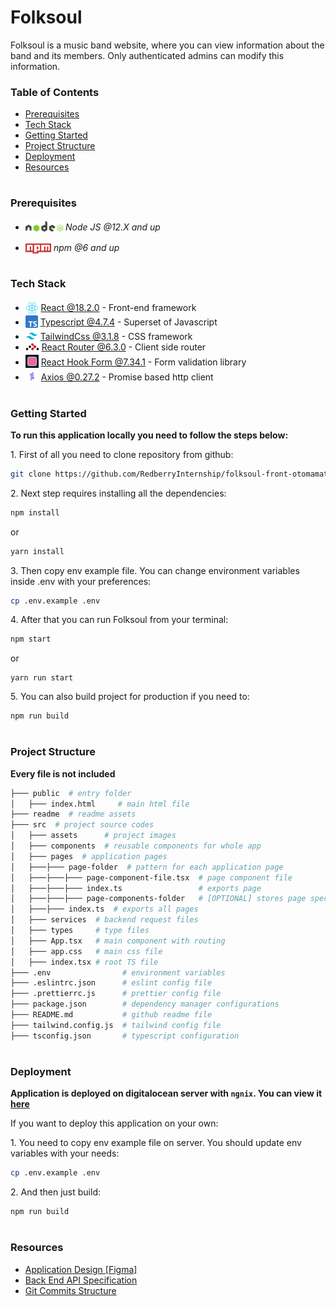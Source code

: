 # Folksoul

Folksoul is a music band website, where you can view information about the band and its members. Only authenticated admins can modify this information.

### Table of Contents

- [Prerequisites](#prerequisites)
- [Tech Stack](#tech-stack)
- [Getting Started](#getting-started)
- [Project Structure](#project-structure)
- [Deployment](#deployment)
- [Resources](#resources)

#

### Prerequisites

- <img src="./readme/assets/node.svg" height="17" style="position: relative; top: 2px"/> _Node JS @12.X and up_

* <img src="./readme/assets/npm.png" height="16" style="position: relative; top: 4px"> _npm @6 and up_

#

### Tech Stack

- <img src="readme/assets/react.png" height="18" style="position: relative; top: 4px" /> [React @18.2.0](https://reactjs.org) - Front-end framework
- <img src="readme/assets/typescript.png" height="20" style="position: relative; top: 4px" /> [Typescript @4.7.4](https://www.typescriptlang.org/) - Superset of Javascript
- <img src="readme/assets/tailwind.png"  height="20" style="position: relative; top: 4px" /> [TailwindCss @3.1.8](https://tailwindcss.com/) - CSS framework
- <img src="readme/assets/router.webp" height="11" /> [React Router @6.3.0](https://reactrouter.com/) - Client side router
- <img src="readme/assets/react-form.png" height="21" style="position: relative; top: 4px" /> [React Hook Form @7.34.1](https://react-hook-form.com/) - Form validation library
- <img src="readme/assets/axios.png" height="21" style="position: relative; top: 4px" /> [Axios @0.27.2](https://axios-http.com/) - Promise based http client

#

### Getting Started

**To run this application locally you need to follow the steps below:**

1\. First of all you need to clone repository from github:

```sh
git clone https://github.com/RedberryInternship/folksoul-front-otomamatsashvili.git
```

2\. Next step requires installing all the dependencies:

```sh
npm install
```

or

```sh
yarn install
```

3\. Then copy env example file. You can change environment variables inside .env with your preferences:

```sh
cp .env.example .env
```

4\. After that you can run Folksoul from your terminal:

```sh
npm start
```

or

```
yarn run start
```

5\. You can also build project for production if you need to:

```sh
npm run build
```

#

### Project Structure

**Every file is not included**

```bash
├─── public  # entry folder
│   ├─── index.html     # main html file
├─── readme  # readme assets
├─── src  # project source codes
│   ├─── assets      # project images
│   ├─── components  # reusable components for whole app
│   ├─── pages  # application pages
│   ├───├─── page-folder  # pattern for each application page
│   ├───├───├─── page-component-file.tsx  # page component file
│   ├───├───├─── index.ts                 # exports page
│   ├───├───├─── page-components-folder   # [OPTIONAL] stores page specific components
│   ├───├─── index.ts  # exports all pages
│   ├─── services  # backend request files
│   ├─── types     # type files
│   ├─── App.tsx   # main component with routing
│   ├─── app.css   # main css file
│   ├─── index.tsx # root TS file
├─── .env                # environment variables
├─── .eslintrc.json      # eslint config file
├─── .prettierrc.js      # prettier config file
├─── package.json        # dependency manager configurations
├─── README.md           # github readme file
├─── tailwind.config.js  # tailwind config file
├─── tsconfig.json       # typescript configuration
```

#

### Deployment

**Application is deployed on digitalocean server with `ngnix`. You can view it [here](https://folksoul.otar.redberryinternship.ge/)**

If you want to deploy this application on your own:

1\. You need to copy env example file on server. You should update env variables with your needs:

```sh
cp .env.example .env
```

2\. And then just build:

```sh
npm run build
```

#

### Resources

- [Application Design [Figma]](https://www.figma.com/file/ferG8kznuy5s0hMhMZa2Hi/FolkSoul---Bootcamp?node-id=93%3A1167)
- [Back End API Specification](https://folksoul-api.otar.redberryinternship.ge/api-docs/)
- [Git Commits Structure](https://redberry.gitbook.io/resources/git-is-semantikuri-komitebi)
